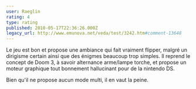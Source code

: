 ```yaml
---
user: Raeglin
rating: 4
type: rating
published: 2010-05-17T22:36:26.000Z
legacy_url: http://www.emunova.net/veda/test/3242.htm#comment-13648
---
```

Le jeu est bon et propose une ambiance qui fait vraiment flipper, malgré un dirigisme certain ainsi que des énigmes beaucoup trop simples.
Il reprend le concept de Doom 3, à savoir alternance arme/lampe torche, et propose un moteur graphique tout bonnement hallucinant pour de la nintendo DS.

Bien qu'il ne propose aucun mode multi, il en vaut la peine.